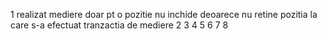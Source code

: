 1 
realizat mediere doar pt o pozitie nu inchide deoarece nu retine pozitia la care s-a efectuat tranzactia de mediere
2
3
4
5
6
7
8
